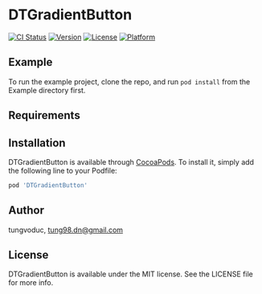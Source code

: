 # DTGradientButton

[![CI Status](http://img.shields.io/travis/tungvoduc/DTGradientButton.svg?style=flat)](https://travis-ci.org/tungvoduc/DTGradientButton)
[![Version](https://img.shields.io/cocoapods/v/DTGradientButton.svg?style=flat)](http://cocoapods.org/pods/DTGradientButton)
[![License](https://img.shields.io/cocoapods/l/DTGradientButton.svg?style=flat)](http://cocoapods.org/pods/DTGradientButton)
[![Platform](https://img.shields.io/cocoapods/p/DTGradientButton.svg?style=flat)](http://cocoapods.org/pods/DTGradientButton)

## Example

To run the example project, clone the repo, and run `pod install` from the Example directory first.

## Requirements

## Installation

DTGradientButton is available through [CocoaPods](http://cocoapods.org). To install
it, simply add the following line to your Podfile:

```ruby
pod 'DTGradientButton'
```

## Author

tungvoduc, tung98.dn@gmail.com

## License

DTGradientButton is available under the MIT license. See the LICENSE file for more info.
